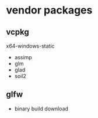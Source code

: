 # vendor packages

## vcpkg 

x64-windows-static

- assimp 
- glm 
- glad 
- soil2

## glfw

- binary build download 


